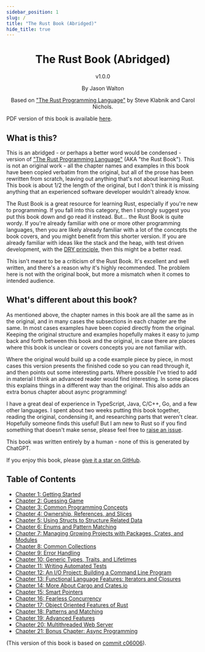 ```yaml
---
sidebar_position: 1
slug: /
title: "The Rust Book (Abridged)"
hide_title: true
---
```


<div align="center">
    <h1>The Rust Book (Abridged)</h1>
    <p>v1.0.0</p>
    <p>By Jason Walton</p>
    <p>Based on <a href="https://doc.rust-lang.org/stable/book/">"The Rust Programming Language"</a> by Steve Klabnik and Carol Nichols.</p>
</div>

PDF version of this book is available [here](https://github.com/jwalton/rust-book-abridged/releases/latest/download/rust-book-abridged.pdf).

## What is this?

This is an abridged - or perhaps a better word would be condensed - version of ["The Rust Programming Language"](https://doc.rust-lang.org/stable/book/title-page.html) (AKA "the Rust Book"). This is not an original work - all the chapter names and examples in this book have been copied verbatim from the original, but all of the prose has been rewritten from scratch, leaving out anything that's not about learning Rust. This book is about 1/2 the length of the original, but I don't think it is missing anything that an experienced software developer wouldn't already know.

The Rust Book is a great resource for learning Rust, especially if you're new to programming. If you fall into this category, then I strongly suggest you put this book down and go read it instead. But... the Rust Book is quite wordy. If you're already familiar with one or more other programming languages, then you are likely already familiar with a lot of the concepts the book covers, and you might benefit from this shorter version. If you are already familiar with ideas like the stack and the heap, with test driven development, with the [DRY principle](https://en.wikipedia.org/wiki/Don%27t_repeat_yourself), then this might be a better read.

This isn't meant to be a criticism of the Rust Book. It's excellent and well written, and there's a reason why it's highly recommended. The problem here is not with the original book, but more a mismatch when it comes to intended audience.

## What's different about this book?

As mentioned above, the chapter names in this book are all the same as in the original, and in many cases the subsections in each chapter are the same. In most cases examples have been copied directly from the original. Keeping the original structure and examples hopefully makes it easy to jump back and forth between this book and the original, in case there are places where this book is unclear or covers concepts you are not familiar with.

Where the original would build up a code example piece by piece, in most cases this version presents the finished code so you can read through it, and then points out some interesting parts. Where possible I've tried to add in material I think an advanced reader would find interesting. In some places this explains things in a different way than the original. This also adds an extra bonus chapter about async programming!

I have a great deal of experience in TypeScript, Java, C/C++, Go, and a few other languages. I spent about two weeks putting this book together, reading the original, condensing it, and researching parts that weren't clear. Hopefully someone finds this useful! But I am new to Rust so if you find something that doesn't make sense, please feel free to [raise an issue](https://github.com/jwalton/rust-book-abridged).

This book was written entirely by a human - none of this is generated by ChatGPT.

If you enjoy this book, please [give it a star on GitHub](https://github.com/jwalton/rust-book-abridged).

## Table of Contents

- [Chapter 1: Getting Started][chap1]
- [Chapter 2: Guessing Game][chap2]
- [Chapter 3: Common Programming Concepts][chap3]
- [Chapter 4: Ownership, References, and Slices][chap4]
- [Chapter 5: Using Structs to Structure Related Data][chap5]
- [Chapter 6: Enums and Pattern Matching][chap6]
- [Chapter 7: Managing Growing Projects with Packages, Crates, and Modules][chap7]
- [Chapter 8: Common Collections][chap8]
- [Chapter 9: Error Handling][chap9]
- [Chapter 10: Generic Types, Traits, and Lifetimes][chap10]
- [Chapter 11: Writing Automated Tests][chap11]
- [Chapter 12: An I/O Project: Building a Command Line Program][chap12]
- [Chapter 13: Functional Language Features: Iterators and Closures][chap13]
- [Chapter 14: More About Cargo and Crates.io][chap14]
- [Chapter 15: Smart Pointers][chap15]
- [Chapter 16: Fearless Concurrency][chap16]
- [Chapter 17: Object Oriented Features of Rust][chap17]
- [Chapter 18: Patterns and Matching][chap18]
- [Chapter 19: Advanced Features][chap19]
- [Chapter 20: Multithreaded Web Server][chap20]
- [Chapter 21: Bonus Chapter: Async Programming][chap21]

[chap1]: ./ch01-getting-started.md "Chapter 1: Getting Started"
[chap2]: ./ch02-guessing-game.md "Chapter 2: Guessing Game"
[chap3]: ./ch03-common-programming-concepts.md "Chapter 3: Common Programming Concepts"
[chap4]: ./ch04-ownership.md "Chapter 4: Ownership, References, and Slices"
[chap5]: ./ch05-structs.md "Chapter 5: Using Structs to Structure Related Data"
[chap6]: ./ch06-enums-and-pattern-matching.md "Chapter 6: Enums and Pattern Matching"
[chap7]: ./ch07-packages-crates-modules.md "Chapter 7: Managing Growing Projects with Packages, Crates, and Modules"
[chap8]: ./ch08-common-collections.md "Chapter 8: Common Collections"
[chap9]: ./ch09-error-handling.md "Chapter 9: Error Handling"
[chap10]: ./ch10/ch10-01-generic-data-types.md "Chapter 10: Generic Types, Traits, and Lifetimes"
[chap11]: ./ch11-automated-tests.md "Chapter 11: Writing Automated Tests"
[chap12]: ./ch12-io-project-cli.md "Chapter 12: An I/O Project: Building a Command Line Program"
[chap13]: ./ch13-functional-language-features.md "Chapter 13: Functional Language Features: Iterators and Closures"
[chap14]: ./ch14-more-about-cargo.md "Chapter 14: More About Cargo and Crates.io"
[chap15]: ./ch15-smart-pointers.md "Chapter 15: Smart Pointers"
[chap16]: ./ch16-fearless-concurrency.md "Chapter 16: Fearless Concurrency"
[chap17]: ./ch17-object-oriented-features.md "Chapter 17: Object Oriented Features of Rust"
[chap18]: ./ch18-patterns-and-matching.md "Chapter 18: Patterns and Matching"
[chap19]: ./ch19/ch19-01-unsafe.md "Chapter 19: Advanced Features"
[chap20]: ./ch20/ch20-01-single-threaded-web-server.md "Chapter 20: Multithreaded Web Server"
[chap21]: ./ch21-async.md "Chapter 21: Bonus Chapter: Async Programming"

(This version of this book is based on [commit c06006](https://github.com/rust-lang/book/commit/c06006157b14b3d47b5c716fc392b77f3b2e21ce)).
